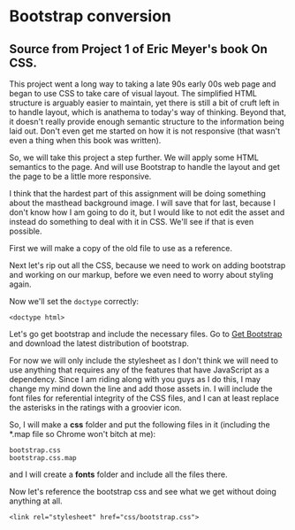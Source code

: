 # Bootstrap conversion

## Source from Project 1 of Eric Meyer's book On CSS.

This project went a long way to taking a late 90s early 00s web page and began to use CSS to take care of visual layout. The simplified HTML structure is arguably easier to maintain, yet there is still a bit of cruft left in to handle layout, which is anathema to today's way of thinking. Beyond that, it doesn't really provide enough semantic structure to the information being laid out. Don't even get me started on how it is not responsive (that wasn't even a thing when this book was written).

So, we will take this project a step further.  We will apply some HTML semantics to the page.  And will use Bootstrap to handle the layout and get the page to be a little more responsive.

I think that the hardest part of this assignment will be doing something about the masthead background image.  I will save that for last, because I don't know how I am going to do it, but I would like to not edit the asset and instead do something to deal with it in CSS.  We'll see if that is even possible.

First we will make a copy of the old file to use as a reference.

Next let's rip out all the CSS, because we need to work on adding bootstrap and working on our markup, before we even need to worry about styling again.

Now we'll  set the `doctype` correctly:

```
<doctype html>
```

Let's go get bootstrap and include the necessary files.  Go to [Get Bootstrap](http://getbootstrap.com) and download the latest distribution of bootstrap.

For now we will only include the stylesheet as I don't think we will need to use anything that requires any of the features that have JavaScript as a dependency.  Since I am riding along with you guys as I do this, I may change my mind down the line and add those assets in.  I will include the font files for referential integrity of the CSS files, and I can at least replace the asterisks in the ratings with a groovier icon.

So, I will make a **css** folder and put the following files in it (including the *.map file so Chrome won't bitch at me):

```
bootstrap.css
bootstrap.css.map
```

and I will create a **fonts** folder and include all the files there.

Now let's reference the bootstrap css and see what we get without doing anything at all.

```
<link rel="stylesheet" href="css/bootstrap.css">
```





